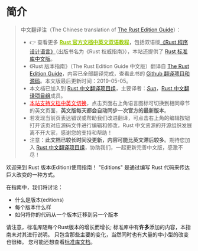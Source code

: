 # 简介

> 中文翻译注（The Chinese translation of [The Rust Edition Guide][website]）：
>
> - 👉 查看更多 <a href="https://rustwiki.org/" style="color:#97ca00;font-weight:bold;">Rust 官方文档中英文双语教程</a>，包括双语版[《Rust 程序设计语言》][book-cn]（出版书名为《Rust 权威指南》），本站还提供了 [Rust 标准库中文版][std]。
> - 《Rust 版本指南》（The Rust Edition Guide 中文版）翻译自 [The Rust Edition Guide][website]，内容已全部翻译完成，查看此书的 [Github 翻译项目和源码][home]。本文版最后更新时间：2019-05-05。
> - 本文档已加入到 [Rust 中文翻译项目组][rust-lang-cn]，主要译者：[*Sun*](https://github.com/sunhuachuang)，[Rust 中文翻译项目组][rust-lang-cn]成员。
> - <a href="https://rustwiki.org/en/edition-guide/" style="color:red;">本站支持文档中英文切换</a>，点击页面右上角语言图标可切换到相同章节的英文页面，**英文版每天都会自动同步一次官方的最新版本**。
> - 若发现当前页表达错误或帮助我们改进翻译，可点击右上角的编辑按钮打开该页对应源码文件进行编辑和修改，Rust 中文资源的开源组织发展离不开大家，感谢您的支持和帮助！
> - 注意：**此文档已较长时间没更新，内容可能比英文滞后较多**。期待您加入 [Rust 中文翻译项目组](https://github.com/rust-lang-cn)，协助我们，一起更新完善中文版，感激不尽！

欢迎来到 Rust 版本(Edition)使用指南！ "Editions" 是通过编写 Rust 代码来传达巨大改变的一种方式。

在指南中，我们将讨论：

- 什么是版本(editions)
- 每个版本什么样
- 如何将你的代码从一个版本迁移到另一个版本

请注意，标准库随每个Rust版本的增长而增长; 标准库中有**许多**添加的内容，本指南未对其进行说明。
只包含那些主要的变化，当然同时也有大量的中小型的改变也很棒。
您可能还想查看[标准库文档][std]。

[website]: https://doc.rust-lang.org/nightly/edition-guide/
[book-cn]: https://rustwiki.org/zh-CN/book/
[std]: https://rustwiki.org/zh-CN/std/
[rust-lang-cn]: https://github.com/rust-lang-cn
[home]: https://github.com/rust-lang-cn/edition-guide-cn
[std]: https://doc.rust-lang.org/std/
